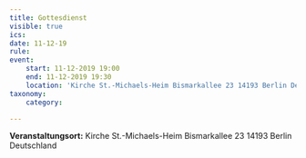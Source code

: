```yaml
---
title: Gottesdienst
visible: true
ics: 
date: 11-12-19
rule: 
event:
	start: 11-12-2019 19:00
	end: 11-12-2019 19:30
	location: 'Kirche St.-Michaels-Heim Bismarkallee 23 14193 Berlin Deutschland'
taxonomy:
	category: 

---
```




**Veranstaltungsort:** Kirche St.-Michaels-Heim
Bismarkallee 23
14193 Berlin
Deutschland

